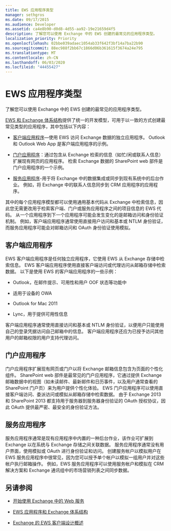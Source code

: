 ```yaml
---
title: EWS 应用程序类型
manager: sethgros
ms.date: 09/17/2015
ms.audience: Developer
ms.assetid: ca4e8b90-d0d8-4d55-aa92-19e21659d4f5
description: 了解您可以使用 Exchange 中的 EWS 创建的最常见的应用程序类型。
localization_priority: Priority
ms.openlocfilehash: 02bbe039adaec1054ab33f642f3bf14a7ba22b90
ms.sourcegitcommit: 88ec988f2bb67c1866d06b361615f3674a24e795
ms.translationtype: MT
ms.contentlocale: zh-CN
ms.lasthandoff: 06/03/2020
ms.locfileid: "44455427"
---
```

# <a name="ews-application-types"></a>EWS 应用程序类型

了解您可以使用 Exchange 中的 EWS 创建的最常见的应用程序类型。
  
[EWS 和 Exchange 体系结构](ews-applications-and-the-exchange-architecture.md)提供了统一的开发模型，可用于以一致的方式创建最常见类型的应用程序，其中包括以下内容： 
  
- [客户端应用程序](#bk_clientapps)—使用 EWS 访问 Exchange 数据的独立应用程序。 Outlook 和 Outlook Web App 是客户端应用程序的示例。 
    
- [门户应用程序](#bk_portalapps)：通过包含从 Exchange 检索的信息（如忙/闲或联系人信息）扩展现有网页的应用程序。 检索 Exchange 数据的 SharePoint web 部件是门户应用程序的一个示例。 
    
- [服务应用程序](#bk_serviceapps)-用于将 Exchange 中的数据集成或同步到现有系统中的后台作业。 例如，将 Exchange 中的联系人信息同步到 CRM 应用程序的应用程序。 
    
其中的每个应用程序模型都可以使用通用基本代码从 Exchange 中检索信息，因此您无需更改用于检索客户端、门户或服务应用程序之间的项目信息的 EWS 代码。 从一个应用程序到下一个应用程序可能会发生变化的是邮箱访问和身份验证机制。 例如，客户端应用程序通常使用直接用户访问和基本或 NTLM 身份验证，而服务应用程序可能会对邮箱访问和 OAuth 身份验证使用模拟。
  
## <a name="client-applications"></a>客户端应用程序
<a name="bk_clientapps"> </a>

EWS 客户端应用程序是任何独立应用程序，它使用 EWS 从 Exchange 存储中检索信息。 EWS 客户端应用程序使用直接客户端访问或代理访问从邮箱存储中检索数据。 以下是使用 EWS 的客户端应用程序的一些示例：
  
- Outlook，在邮件提示、可用性和用户 OOF 状态等功能中
    
- 适用于设备的 OWA
    
- Outlook for Mac 2011
    
- Lync，用于提供可用性信息
    
客户端应用程序通常使用直接访问和基本或 NTLM 身份验证，以便用户只能使用自己的登录凭据访问自己邮箱中的信息。 客户端应用程序还应为已授予访问其他用户的邮箱权限的用户支持代理访问。
  
## <a name="portal-applications"></a>门户应用程序
<a name="bk_portalapps"> </a>

门户应用程序扩展现有网页或门户以将 Exchange 邮箱信息包含为页面的个性化组件。 SharePoint web 部件是最常见的门户应用程序，它通过提供 Exchange 邮箱数据中的视图（如未读邮件、最新邮件和日历事件，以及用户通常查看的 SharePoint 门户页）来为用户提供个性化体验。 EWS 门户应用程序可以使用直接客户端访问、委派访问或模拟从邮箱存储中检索数据。 由于 Exchange 2013 和 SharePoint 2013 都支持用于服务器到服务器身份验证的 OAuth 授权协议，因此 OAuth 提供最严密、最安全的身份验证方法。
  
## <a name="service-applications"></a>服务应用程序
<a name="bk_serviceapps"> </a>

服务应用程序通常是现有应用程序中内置的一种后台作业，该作业可扩展到 Exchange 以在系统与 Exchange 存储之间关联数据。 服务应用程序通常没有用户界面，使用模拟或 OAuth 进行身份验证和访问。 创建服务帐户以模拟用户在 EWS 服务应用程序中很常见，因为您可以授予单个帐户以模拟一组用户并对这些帐户执行邮箱操作。 例如，EWS 服务应用程序可以使用服务帐户和模拟在 CRM 解决方案和 Exchange 通讯组中的市场营销列表之间同步数据。
  
## <a name="see-also"></a>另请参阅


- [开始使用 Exchange 中的 Web 服务](start-using-web-services-in-exchange.md)
    
- [EWS 应用程序和 Exchange 体系结构](ews-applications-and-the-exchange-architecture.md)
    
- [Exchange 的 EWS 客户端设计概述](ews-client-design-overview-for-exchange.md)
    

